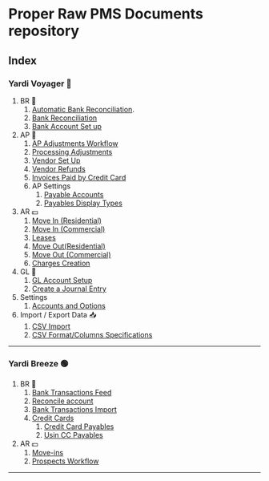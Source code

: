 # Proper Raw PMS Documents repository

## Index

### Yardi Voyager 🔵

1.  BR 🏦
    1. [Automatic Bank Reconciliation](./yardi_voyager/br/Automatic_Bank_Reconciliation.md).
    2. [Bank Reconciliation](./yardi_voyager/br/Bank_Reconciliation.md)
    3. [Bank Account Set up](./yardi_voyager/br/Bank_Account_Setup.md)
2.  AP 📃
    1. [AP Adjustments Workflow](./yardi_voyager/ap/AP_Adjustments_Workflow.md)
    2. [Processing Adjustments](yardi_voyager/ap/Processing_Adjustment.md)
    3. [Vendor Set Up](/yardi_voyager/ap/Vendor_Setup.md)
    4. [Vendor Refunds](yardi_voyager/ap/Vendor_Refunds.md)
    5. [Invoices Paid by Credit Card](yardi_voyager/ap/Invoices_Paid_by_Credit_Card.md)
    6. AP Settings
       1. [Payable Accounts](yardi_voyager/ap/Payable_Accounts.md)
       2. [Payables Display Types](yardi_voyager/ap/Payables_Display_Type.md)
3.  AR 💵
    1.  [Move In (Residential)](./yardi_voyager/ar/Residential_Move_In.md)
    2.  [Move In (Commercial)](./yardi_voyager/ar/Commercial_Move_In.md)
    3.  [Leases](./yardi_voyager/ar/Leases.md)
    4.  [Move Out(Residential)](./yardi_voyager/ar/Residential_Notices_and_Move_Outs.md)
    5.  [Move Out (Commercial)](yardi_voyager/ar/Commercial_Move_Outs.md)
    6.  [Charges Creation](./yardi_voyager/ar/Creating_Tenant_Charges.md)
4.  GL 📔
    1. [GL Account Setup](./yardi_voyager/gl/GL_Account_Setup.md)
    2. [Create a Journal Entry](yardi_voyager/gl/Create_Journal_Entry.md)
5.  Settings
    1.  [Accounts and Options](./yardi_voyager/settings/Resident_Options.md)
6.  Import / Export Data 📥
    1. [CSV Import](yardi_voyager/import_and_export/CSV_Imports.md)
    2. [CSV Format/Columns Specifications](yardi_voyager/import_and_export/Formats_and_Template_Files_for_CSV.md)

---

### Yardi Breeze 🟢

1. BR 🏦
   1. [Bank Transactions Feed](./yardi_breeze/br/Bank_Transactions_Feed.md)
   2. [Reconcile account](./yardi_breeze/br/Bank_Reconciliation.md)
   3. [Bank Transactions Import](./yardi_breeze/br/Import_Bank_Transactions.md)
   4. [Credit Cards](yardi_breeze/br/Credit_Card.md)
      1. [Credit Card Payables](./yardi_breeze/br/Credit_Card_Payables.md)
      2. [Usin CC Payables](./yardi_breeze/br/Using_Credit_Card_Payables.md)
2. AR 💵
   1. [Move-ins](yardi_breeze/ar/Move-ins.md)
   2. [Prospects Workflow](yardi_breeze/ar/Prospect_Workflow.md)

---

